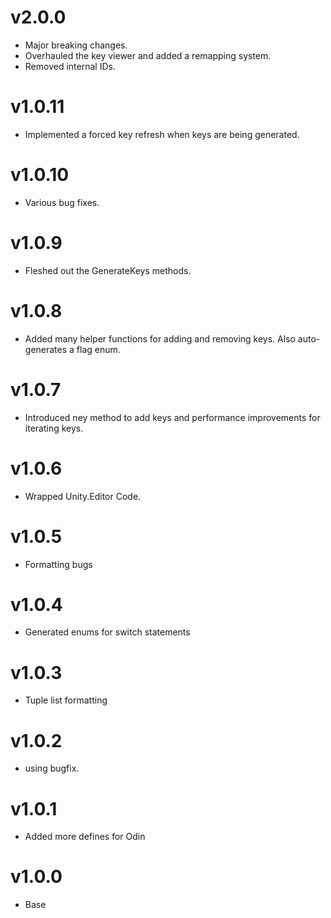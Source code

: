 # v2.0.0
* Major breaking changes.
* Overhauled the key viewer and added a remapping system.
* Removed internal IDs.

# v1.0.11
* Implemented a forced key refresh when keys are being generated.

# v1.0.10
* Various bug fixes.

# v1.0.9
* Fleshed out the GenerateKeys<T> methods.

# v1.0.8
* Added many helper functions for adding and removing keys. Also auto-generates a flag enum.

# v1.0.7
* Introduced ney method to add keys and performance improvements for iterating keys.

# v1.0.6
* Wrapped Unity.Editor Code.

# v1.0.5
* Formatting bugs

# v1.0.4
* Generated enums for switch statements

# v1.0.3
* Tuple list formatting

# v1.0.2
* using bugfix.

# v1.0.1
* Added more defines for Odin

# v1.0.0
* Base
